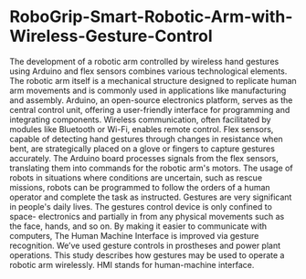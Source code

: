 # RoboGrip-Smart-Robotic-Arm-with-Wireless-Gesture-Control

The development of a robotic arm controlled by wireless hand gestures using Arduino and flex sensors combines various technological elements. The robotic arm itself is a mechanical structure designed to replicate human arm movements and is commonly used in applications like manufacturing and assembly. Arduino, an open-source electronics platform, serves as the central control unit, offering a user-friendly interface for programming and integrating components. Wireless communication, often facilitated by modules like Bluetooth or Wi-Fi, enables remote control. Flex sensors, capable of detecting hand gestures through changes in resistance when bent, are strategically placed on a glove or fingers to capture gestures accurately. The Arduino board processes signals from the flex sensors, translating them into commands for the robotic arm's motors. 
The usage of robots in situations where conditions are uncertain, such as rescue missions, robots can be programmed to follow the orders of a human operator and complete the task as instructed. Gestures are very significant in people's daily lives. The gestures control device is only confined to space- electronics and partially in from any physical movements such as the face, hands, and so on. By making it easier to communicate with computers, The Human Machine Interface is improved via gesture recognition. We’ve used gesture controls in prostheses and power plant operations. This study describes how gestures may be used to operate a robotic arm wirelessly. HMI stands for human-machine interface.




